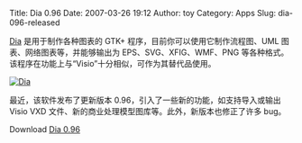 Title: Dia 0.96
Date: 2007-03-26 19:12
Author: toy
Category: Apps
Slug: dia-096-released

[Dia](http://live.gnome.org/Dia) 是用于制作各种图表的 GTK+
程序，目前你可以使用它制作流程图、UML 图表、网络图表等，并能够输出为
EPS、SVG、XFIG、WMF、PNG
等各种格式。该程序在功能上与“Visio”十分相似，可作为其替代品使用。

[![Dia](http://i.linuxtoy.org/i/2007/03/dia_s.jpg)](http://i.linuxtoy.org/i/2007/03/dia_s.jpg)

最近，该软件发布了更新版本 0.96，引入了一些新的功能，如支持导入或输出
Visio VXD 文件、新的商业处理模型图库等。此外，新版本也修正了许多 bug。

Download [Dia 0.96](http://ftp.gnome.org/pub/GNOME/sources/dia/0.96/)
